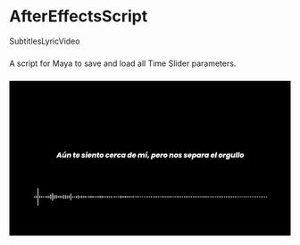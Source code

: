 # AfterEffectsScript
SubtitlesLyricVideo
###

<p align="left">A script for Maya to save and load all Time Slider parameters.</p>

###

<div align="center">
  <img src="Captura.jpg"  />
</div>

###
